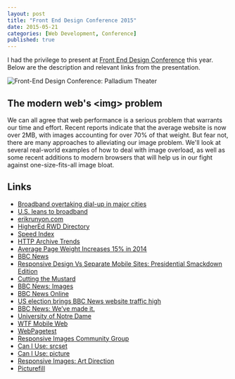 ```yaml
---
layout: post
title: "Front End Design Conference 2015"
date: 2015-05-21
categories: [Web Development, Conference]
published: true
---
```

I had the privilege to present at [Front End Design Conference](http://frontenddesignconference.com/) this year. Below are the description and relevant links from the presentation.<!-- more -->

<img src="/images/2015/fedc-small.jpg" srcset="/images/2015/fedc-600w.jpg 600w, /images/2015/fedc-1200w.jpg 1200w" sizes="75vw" alt="Front-End Design Conference: Palladium Theater">

## The modern web's &lt;img&gt; problem
We can all agree that web performance is a serious problem that warrants our time and effort. Recent reports indicate that the average website is now over 2MB, with images accounting for over 70% of that weight. But fear not, there are many approaches to alleviating our image problem. We'll look at several real-world examples of how to deal with image overload, as well as some recent additions to modern browsers that will help us in our fight against one-size-fits-all image bloat.

## Links
- [Broadband overtaking dial-up in major cities](http://news.cnet.com/2100-1038_3-5172107.html)
- [U.S. leans to broadband](http://nytimes.com/2005/06/21/technology/21iht-broad.html)
- [erikrunyon.com](http://erikrunyon.com/)
- [HigherEd RWD Directory](http://bit.ly/highered-rwd)
- [Speed Index](https://sites.google.com/a/webpagetest.org/docs/using-webpagetest/metrics/speed-index)
- [HTTP Archive Trends](http://httparchive.org/trends.php)
- [Average Page Weight Increases 15% in 2014](http://www.sitepoint.com/average-page-weight-increases-15-2014/)
- [BBC News](http://m.bbc.co.uk/news)
- [Responsive Design Vs Separate Mobile Sites: Presidential Smackdown Edition](http://www.slideshare.net/bradfrostweb/responsive-design-vs-separate-mobile-sites-presidential-smackdown-edition)
- [Cutting the Mustard](http://responsivenews.co.uk/post/18948466399/cutting-the-mustard)
- [BBC News: Images](http://responsivenews.co.uk/post/50092458307/images)
- [BBC News Online](https://en.wikipedia.org/wiki/BBC_News_Online)
- [US election brings BBC News website traffic high](http://www.digitalspy.com/media/news/a437075/us-election-brings-bbc-news-website-traffic-high.html)
- [BBC News: We’ve made it.](http://responsivenews.co.uk/post/114413142693/weve-made-it)
- [University of Notre Dame](https://www.nd.edu/)
- [WTF Mobile Web](http://wtfmobileweb.com)
- [WebPagetest](http://webpagetest.org)
- [Responsive Images Community Group](http://responsiveimages.org)
- [Can I Use: srcset](http://caniuse.com/#search=srcset)
- [Can I Use: picture](http://caniuse.com/#search=picture)
- [Responsive Images: Art Direction](http://usecases.responsiveimages.org/#art-direction)
- [Picturefill](http://scottjehl.github.io/picturefill/)
